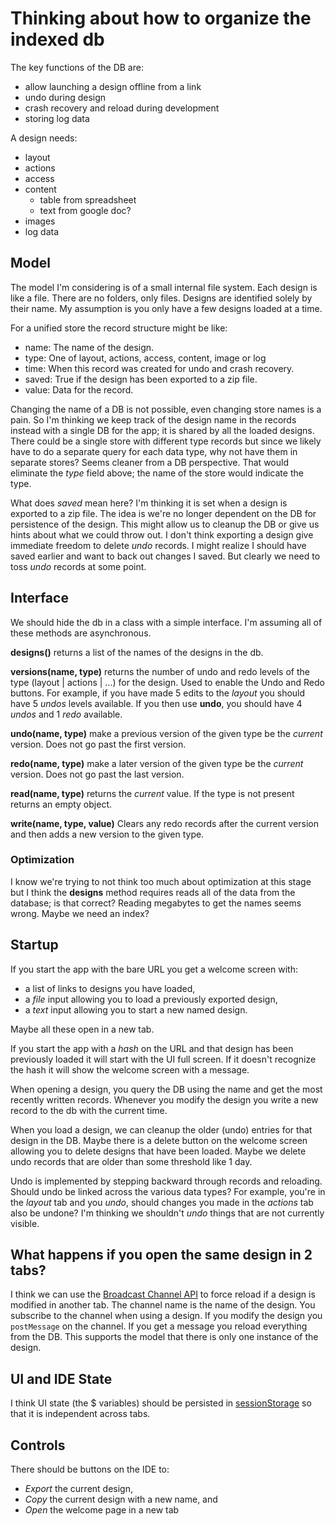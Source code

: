 # Thinking about how to organize the indexed db

The key functions of the DB are:

- allow launching a design offline from a link
- undo during design
- crash recovery and reload during development
- storing log data

A design needs:

- layout
- actions
- access
- content
  - table from spreadsheet
  - text from google doc?
- images
- log data

## Model

The model I'm considering is of a small internal file system. Each design is
like a file. There are no folders, only files. Designs are identified solely by
their name. My assumption is you only have a few designs loaded at a time.

For a unified store the record structure might be like:

- name: The name of the design.
- type: One of layout, actions, access, content, image or log
- time: When this record was created for undo and crash recovery.
- saved: True if the design has been exported to a zip file.
- value: Data for the record.

Changing the name of a DB is not possible, even changing store names is a pain.
So I'm thinking we keep track of the design name in the records instead with a
single DB for the app; it is shared by all the loaded designs. There could be a
single store with different type records but since we likely have to do a
separate query for each data type, why not have them in separate stores? Seems
cleaner from a DB perspective. That would eliminate the _type_ field above; the
name of the store would indicate the type.

What does _saved_ mean here? I'm thinking it is set when a design is exported to
a zip file. The idea is we're no longer dependent on the DB for persistence of
the design. This might allow us to cleanup the DB or give us hints about what we
could throw out. I don't think exporting a design give immediate freedom to
delete _undo_ records. I might realize I should have saved earlier and want to
back out changes I saved. But clearly we need to toss _undo_ records at some
point.

## Interface

We should hide the db in a class with a simple interface. I'm assuming all of
these methods are asynchronous.

**designs()** returns a list of the names of the designs in the db.

**versions(name, type)** returns the number of undo and redo levels of the type
(layout | actions | ...) for the design. Used to enable the Undo and Redo
buttons. For example, if you have made 5 edits to the _layout_ you should have 5
_undos_ levels available. If you then use **undo**, you should have 4 _undos_
and 1 _redo_ available.

**undo(name, type)** make a previous version of the given type be the _current_
version. Does not go past the first version.

**redo(name, type)** make a later version of the given type be the _current_
version. Does not go past the last version.

**read(name, type)** returns the _current_ value. If the type is not present
returns an empty object.

**write(name, type, value)** Clears any redo records after the current version
and then adds a new version to the given type.

### Optimization

I know we're trying to not think too much about optimization at this stage but I
think the **designs** method requires reads all of the data from the database;
is that correct? Reading megabytes to get the names seems wrong. Maybe we need
an index?

## Startup

If you start the app with the bare URL you get a welcome screen with:

- a list of links to designs you have loaded,
- a _file_ input allowing you to load a previously exported design,
- a _text_ input allowing you to start a new named design.

Maybe all these open in a new tab.

If you start the app with a _hash_ on the URL and that design has been
previously loaded it will start with the UI full screen. If it doesn't recognize
the hash it will show the welcome screen with a message.

When opening a design, you query the DB using the name and get the most recently
written records. Whenever you modify the design you write a new record to the db
with the current time.

When you load a design, we can cleanup the older (undo) entries for that design
in the DB. Maybe there is a delete button on the welcome screen allowing you to
delete designs that have been loaded. Maybe we delete undo records that are
older than some threshold like 1 day.

Undo is implemented by stepping backward through records and reloading. Should
undo be linked across the various data types? For example, you're in the
_layout_ tab and you _undo_, should changes you made in the _actions_ tab also
be undone? I'm thinking we shouldn't _undo_ things that are not currently
visible.

## What happens if you open the same design in 2 tabs?

I think we can use the
[Broadcast Channel API](https://developer.mozilla.org/en-US/docs/Web/API/Broadcast_Channel_API)
to force reload if a design is modified in another tab. The channel name is the
name of the design. You subscribe to the channel when using a design. If you
modify the design you `postMessage` on the channel. If you get a message you
reload everything from the DB. This supports the model that there is only one
instance of the design.

## UI and IDE State

I think UI state (the $ variables) should be persisted in
[sessionStorage](https://developer.mozilla.org/en-US/docs/Web/API/Window/sessionStorage)
so that it is independent across tabs.

## Controls

There should be buttons on the IDE to:

- _Export_ the current design,
- _Copy_ the current design with a new name, and
- _Open_ the welcome page in a new tab
